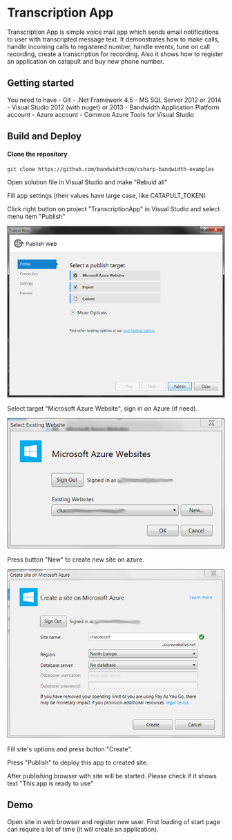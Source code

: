 # Transcription App

Transcription App is simple voice mail app which sends email notifications to user with transcripted message text. It demonstrates how to make calls, handle incoming calls to registered number, handle events, tune on call recording, create a transcription for recording. Also it shows how to register an application on catapult and buy new phone number.


## Getting started
You need to have
    - Git
    - .Net Framework 4.5
    - MS SQL Server 2012 or 2014
    - Visual Studio 2012 (with nuget) or 2013
    - Bandwidth Application Platform account
    - Azure account
    - Common Azure Tools for Visual Studio


## Build and Deploy

#### Clone the repository

```console
git clone https://github.com/bandwidthcom/csharp-bandwidth-examples
```
Open solution file in Visual Studio and make "Rebuid all"

Fill app settings (their values have large case, like CATAPULT_TOKEN)

Click right button on project "TranscriptionApp" in Visual Studio and select menu item "Publish"

![](/images/select-target.png)

Select target "Microsoft Azure Website", sign in on Azure (if need).

![](/images/select-site.png)

Press button "New" to create new site on azure.

![](/images/new-site.png)

Fill site's options and press button "Create".

Press "Publish" to deploy this app to created site.

After publishing browser with site will be started. Please check if it shows text "This app is ready to use"




## Demo

Open site in web browser and register new user.
First loading of start page can require a lot of time (it will create an application).
